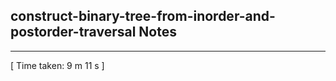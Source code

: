 <h2>construct-binary-tree-from-inorder-and-postorder-traversal Notes</h2><hr>[ Time taken: 9 m 11 s ]